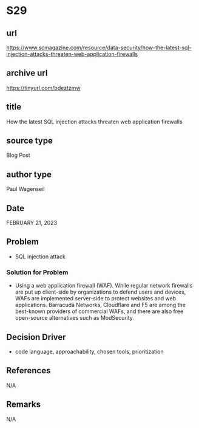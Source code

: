 # S29
## url
https://www.scmagazine.com/resource/data-security/how-the-latest-sql-injection-attacks-threaten-web-application-firewalls

## archive url
https://tinyurl.com/bdeztzmw

## title
How the latest SQL injection attacks threaten web application firewalls

## source type
Blog Post

## author type
Paul Wagenseil

## Date
FEBRUARY 21, 2023

## Problem
- SQL injection attack

### Solution for Problem
- Using a web application firewall (WAF). While regular network firewalls are put up client-side by organizations to defend users and devices, WAFs are implemented server-side to protect websites and web applications. Barracuda Networks, Cloudflare and F5 are among the best-known providers of commercial WAFs, and there are also free open-source alternatives such as ModSecurity.
## Decision Driver
- code language, approachability, chosen tools, prioritization

## References
N/A
## Remarks
N/A